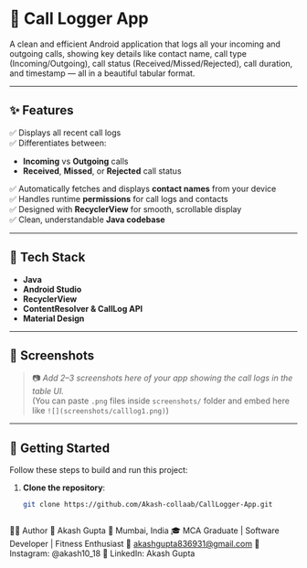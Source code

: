 # 📱 Call Logger App

A clean and efficient Android application that logs all your incoming and outgoing calls, showing key details like contact name, call type (Incoming/Outgoing), call status (Received/Missed/Rejected), call duration, and timestamp — all in a beautiful tabular format.

---

## ✨ Features

✅ Displays all recent call logs  
✅ Differentiates between:
- **Incoming** vs **Outgoing** calls  
- **Received**, **Missed**, or **Rejected** call status  

✅ Automatically fetches and displays **contact names** from your device  
✅ Handles runtime **permissions** for call logs and contacts  
✅ Designed with **RecyclerView** for smooth, scrollable display  
✅ Clean, understandable **Java codebase**

---

## 🧰 Tech Stack

- **Java**
- **Android Studio**
- **RecyclerView**
- **ContentResolver & CallLog API**
- **Material Design**

---

## 📸 Screenshots

> 📷 _Add 2–3 screenshots here of your app showing the call logs in the table UI._  
(You can paste `.png` files inside `screenshots/` folder and embed here like `![](screenshots/calllog1.png)`)

---

## 🚀 Getting Started

Follow these steps to build and run this project:

1. **Clone the repository**:
   ```bash
   git clone https://github.com/Akash-collaab/CallLogger-App.git



🙋‍♂️ Author
👤 Akash Gupta
📍 Mumbai, India
🎓 MCA Graduate | Software Developer | Fitness Enthusiast
📧 akashgupta836931@gmail.com
📸 Instagram: @akash10_18
💼 LinkedIn: Akash Gupta

